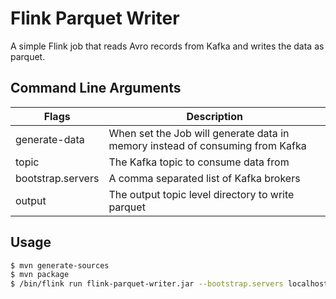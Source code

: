 # Flink Parquet Writer

A simple Flink job that reads Avro records from Kafka and writes the data as parquet.

## Command Line Arguments

| Flags | Description |
|-------|------------|
|generate-data | When set the Job will generate data in memory instead of consuming from Kafka |
| topic | The Kafka topic to consume data from |
| bootstrap.servers | A comma separated list of Kafka brokers |
| output | The output topic level directory to write parquet |

## Usage 

```bash
$ mvn generate-sources
$ mvn package
$ /bin/flink run flink-parquet-writer.jar --bootstrap.servers localhost:8080 --topic user-input --output hdfs://users/
```
